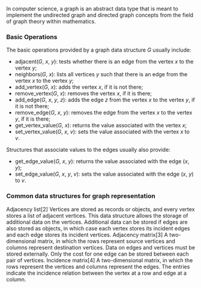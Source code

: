 In computer science, a graph is an abstract data type that is meant to implement the undirected graph and directed graph concepts from the field of graph theory within mathematics. 

### Basic Operations
The basic operations provided by a graph data structure _G_ usually include:
- adjacent(_G_, _x_, _y_): tests whether there is an edge from the vertex _x_ to the vertex _y_;
- neighbors(_G_, _x_): lists all vertices _y_ such that there is an edge from the vertex _x_ to the vertex _y_;
- add_vertex(_G_, _x_): adds the vertex _x_, if it is not there;
- remove_vertex(_G_, _x_): removes the vertex _x_, if it is there;
- add_edge(_G_, _x_, _y_, _z_): adds the edge _z_ from the vertex _x_ to the vertex _y_, if it is not there;
- remove_edge(_G_, _x_, _y_): removes the edge from the vertex _x_ to the vertex _y_, if it is there;
- get_vertex_value(_G_, _x_): returns the value associated with the vertex _x_;
- set_vertex_value(_G_, _x_, _v_): sets the value associated with the vertex _x_ to _v_.

Structures that associate values to the edges usually also provide:
- get_edge_value(_G_, _x_, _y_): returns the value associated with the edge (_x_, _y_);
- set_edge_value(_G_, _x_, _y_, _v_): sets the value associated with the edge (_x_, _y_) to _v_.

### Common data structures for graph representation

Adjacency list[2]
    Vertices are stored as records or objects, and every vertex stores a list of adjacent vertices. This data structure allows the storage of additional data on the vertices. Additional data can be stored if edges are also stored as objects, in which case each vertex stores its incident edges and each edge stores its incident vertices.
Adjacency matrix[3]
    A two-dimensional matrix, in which the rows represent source vertices and columns represent destination vertices. Data on edges and vertices must be stored externally. Only the cost for one edge can be stored between each pair of vertices.
Incidence matrix[4]
    A two-dimensional matrix, in which the rows represent the vertices and columns represent the edges. The entries indicate the incidence relation between the vertex at a row and edge at a column.

